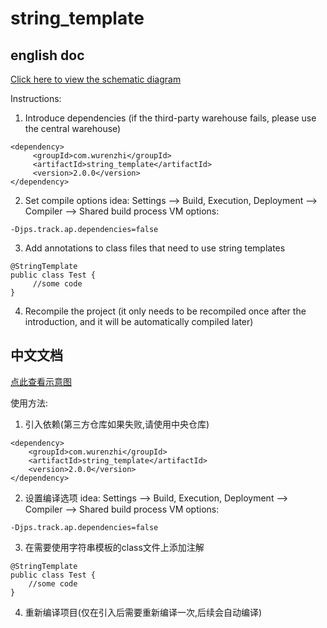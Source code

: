 # string_template
## english doc

[Click here to view the schematic diagram](https://wurenzhi.com/resource/pic.png)

Instructions:

1. Introduce dependencies (if the third-party warehouse fails, please use the central warehouse)
````
<dependency>
     <groupId>com.wurenzhi</groupId>
     <artifactId>string_template</artifactId>
     <version>2.0.0</version>
</dependency>
````

2. Set compile options
idea:
Settings --> Build, Execution, Deployment --> Compiler --> Shared build process VM options:
````
-Djps.track.ap.dependencies=false
````

3. Add annotations to class files that need to use string templates
````
@StringTemplate
public class Test {
     //some code
}
````

4. Recompile the project (it only needs to be recompiled once after the introduction, and it will be automatically compiled later)


## 中文文档

[点此查看示意图](https://wurenzhi.com/resource/pic.png)

使用方法:

1. 引入依赖(第三方仓库如果失败,请使用中央仓库)
```
<dependency>
    <groupId>com.wurenzhi</groupId>
    <artifactId>string_template</artifactId>
    <version>2.0.0</version>
</dependency>
```

2. 设置编译选项
idea:
Settings --> Build, Execution, Deployment --> Compiler --> Shared build process VM options: 
```
-Djps.track.ap.dependencies=false
```

3. 在需要使用字符串模板的class文件上添加注解
```
@StringTemplate
public class Test {
    //some code
}
```

4. 重新编译项目(仅在引入后需要重新编译一次,后续会自动编译)
